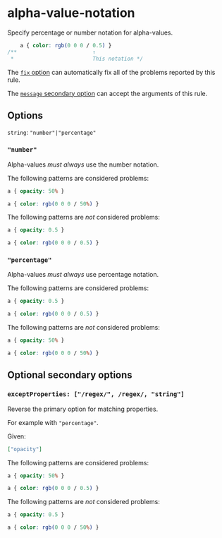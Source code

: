 # alpha-value-notation

Specify percentage or number notation for alpha-values.

<!-- prettier-ignore -->
```css
    a { color: rgb(0 0 0 / 0.5) }
/**                        ↑
 *                         This notation */
```

The [`fix` option](https://github.com/stylelint/stylelint/tree/16.6.1/docs/user-guide/options.md#fix) can automatically fix all of the problems reported by this rule.

The [`message` secondary option](https://github.com/stylelint/stylelint/tree/16.6.1/docs/user-guide/configure.md#message) can accept the arguments of this rule.

## Options

`string`: `"number"|"percentage"`

### `"number"`

Alpha-values _must always_ use the number notation.

The following patterns are considered problems:

<!-- prettier-ignore -->
```css
a { opacity: 50% }
```

<!-- prettier-ignore -->
```css
a { color: rgb(0 0 0 / 50%) }
```

The following patterns are _not_ considered problems:

<!-- prettier-ignore -->
```css
a { opacity: 0.5 }
```

<!-- prettier-ignore -->
```css
a { color: rgb(0 0 0 / 0.5) }
```

### `"percentage"`

Alpha-values _must always_ use percentage notation.

The following patterns are considered problems:

<!-- prettier-ignore -->
```css
a { opacity: 0.5 }
```

<!-- prettier-ignore -->
```css
a { color: rgb(0 0 0 / 0.5) }
```

The following patterns are _not_ considered problems:

<!-- prettier-ignore -->
```css
a { opacity: 50% }
```

<!-- prettier-ignore -->
```css
a { color: rgb(0 0 0 / 50%) }
```

## Optional secondary options

### `exceptProperties: ["/regex/", /regex/, "string"]`

Reverse the primary option for matching properties.

For example with `"percentage"`.

Given:

```json
["opacity"]
```

The following patterns are considered problems:

<!-- prettier-ignore -->
```css
a { opacity: 50% }
```

<!-- prettier-ignore -->
```css
a { color: rgb(0 0 0 / 0.5) }
```

The following patterns are _not_ considered problems:

<!-- prettier-ignore -->
```css
a { opacity: 0.5 }
```

<!-- prettier-ignore -->
```css
a { color: rgb(0 0 0 / 50%) }
```
